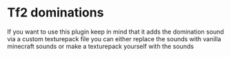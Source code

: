 # Tf2 dominations

If you want to use this plugin keep in mind that it adds the domination sound via a custom texturepack file
you can either replace the sounds with vanilla minecraft sounds or make a texturepack yourself with the sounds